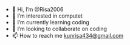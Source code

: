 - 👋 Hi, I’m @Risa2006
- 👀 I’m interested in computet
- 🌱 I’m currently learning coding
- 💞️ I’m looking to collaborate on coding
- 📫 How to reach me kunrisa434@gmail.com 

<!---
Risa2006/Risa2006 is a ✨ special ✨ repository because its `README.md` (this file) appears on your GitHub profile.
You can click the Preview link to take a look at your changes.
--->
